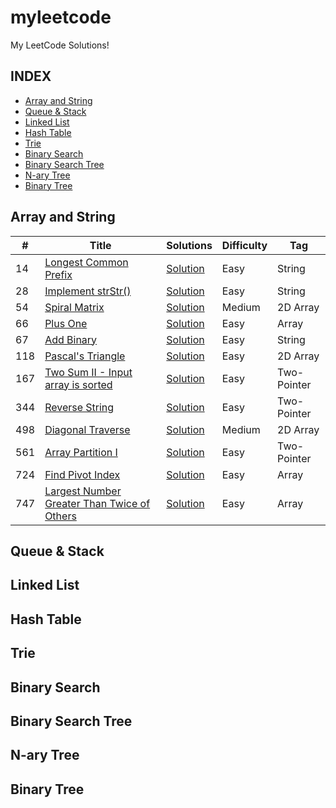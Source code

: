 # myleetcode
My LeetCode Solutions!


## INDEX

- [Array and String](#ArrayandString)
- [Queue & Stack](#Queue&Stack)
- [Linked List](#LinkedList)
- [Hash Table](#HashTable)
- [Trie](#Trie)
- [Binary Search](#BinarySearch)
- [Binary Search Tree](#BinarySearchTree)
- [N-ary Tree](#N-aryTree)
- [Binary Tree](#BinaryTree)



## Array and String

|  #  |      Title     |   Solutions   |   Difficulty  | Tag                   
|-----|----------------|---------------|--------|-------------
|14|[Longest Common Prefix](https://leetcode.com/problems/longest-common-prefix/description/)|[Solution](https://github.com/guobinhit/myleetcode/blob/master/CODE/leetcodes/src/main/java/com/hit/math/array_string/_14.java)|Easy| String
|28|[Implement strStr()](https://leetcode.com/problems/implement-strstr/description/)|[Solution](https://github.com/guobinhit/myleetcode/blob/master/CODE/leetcodes/src/main/java/com/hit/math/array_string/_28.java)|Easy| String
|54|[Spiral Matrix](https://leetcode.com/problems/spiral-matrix/description/)|[Solution](https://github.com/guobinhit/myleetcode/blob/master/CODE/leetcodes/src/main/java/com/hit/math/array_string/_54.java)|Medium| 2D Array
|66|[Plus One](https://leetcode.com/problems/plus-one/description/)|[Solution](https://github.com/guobinhit/myleetcode/blob/master/CODE/leetcodes/src/main/java/com/hit/math/array_string/_66.java)|Easy| Array
|67|[Add Binary](https://leetcode.com/problems/add-binary/description/)|[Solution](https://github.com/guobinhit/myleetcode/blob/master/CODE/leetcodes/src/main/java/com/hit/math/array_string/_67.java)|Easy| String
|118|[Pascal's Triangle](https://leetcode.com/problems/pascals-triangle/description/)|[Solution](https://github.com/guobinhit/myleetcode/blob/master/CODE/leetcodes/src/main/java/com/hit/math/array_string/_118.java)| Easy| 2D Array
|167|[Two Sum II - Input array is sorted](https://leetcode.com/problems/two-sum-ii-input-array-is-sorted/description/)|[Solution](https://github.com/guobinhit/myleetcode/blob/master/CODE/leetcodes/src/main/java/com/hit/math/array_string/_167.java)| Easy| Two-Pointer
|344|[Reverse String](https://leetcode.com/problems/reverse-string/description/)|[Solution](https://github.com/guobinhit/myleetcode/blob/master/CODE/leetcodes/src/main/java/com/hit/math/array_string/_344.java)| Easy| Two-Pointer
|498|[Diagonal Traverse](https://leetcode.com/problems/diagonal-traverse/description/)|[Solution](https://github.com/guobinhit/myleetcode/blob/master/CODE/leetcodes/src/main/java/com/hit/math/array_string/_498.java) |Medium| 2D Array
|561|[Array Partition I](https://leetcode.com/problems/array-partition-i/description/)|[Solution](https://github.com/guobinhit/myleetcode/blob/master/CODE/leetcodes/src/main/java/com/hit/math/array_string/_561.java) |Easy| Two-Pointer
|724|[Find Pivot Index](https://leetcode.com/problems/find-pivot-index/description/)|[Solution](https://github.com/guobinhit/myleetcode/blob/master/CODE/leetcodes/src/main/java/com/hit/math/array_string/_724.java) | Easy | Array
|747|[Largest Number Greater Than Twice of Others](https://leetcode.com/problems/largest-number-at-least-twice-of-others/description/)|[Solution](https://github.com/guobinhit/myleetcode/blob/master/CODE/leetcodes/src/main/java/com/hit/math/array_string/_747.java) | Easy| Array






## Queue & Stack


## Linked List



## Hash Table



## Trie


## Binary Search


## Binary Search Tree


## N-ary Tree


## Binary Tree